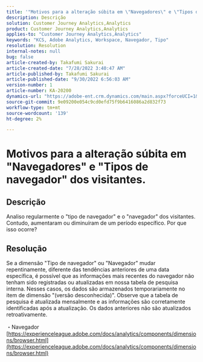 ```yaml
---
title: '"Motivos para a alteração súbita em \"Navegadores\" e \"Tipos de navegador" dos visitantes.\""'
description: Descrição
solution: Customer Journey Analytics,Analytics
product: Customer Journey Analytics,Analytics
applies-to: "Customer Journey Analytics,Analytics"
keywords: "KCS, Adobe Analytics, Workspace, Navegador, Tipo"
resolution: Resolution
internal-notes: null
bug: false
article-created-by: Takafumi Sakurai
article-created-date: "7/28/2022 3:40:47 AM"
article-published-by: Takafumi Sakurai
article-published-date: "9/30/2022 6:56:03 AM"
version-number: 1
article-number: KA-20200
dynamics-url: "https://adobe-ent.crm.dynamics.com/main.aspx?forceUCI=1&pagetype=entityrecord&etn=knowledgearticle&id=7338840c-270e-ed11-82e5-000d3a379369"
source-git-commit: 9e09200e054c9cd0efd75f9b6416086a2d832f73
workflow-type: tm+mt
source-wordcount: '139'
ht-degree: 2%

---
```


# Motivos para a alteração súbita em &quot;Navegadores&quot; e &quot;Tipos de navegador&quot; dos visitantes.

## Descrição

Analiso regularmente o &quot;tipo de navegador&quot; e o &quot;navegador&quot; dos visitantes. Contudo, aumentaram ou diminuíram de um período específico. Por que isso ocorre?

## Resolução


Se a dimensão &quot;Tipo de navegador&quot; ou &quot;Navegador&quot; mudar repentinamente, diferente das tendências anteriores de uma data específica, é possível que as informações mais recentes do navegador não tenham sido registradas ou atualizadas em nossa tabela de pesquisa interna. Nesses casos, os dados são armazenados temporariamente no item de dimensão &quot;(versão desconhecida)&quot;. Observe que a tabela de pesquisa é atualizada mensalmente e as informações são corretamente identificadas após a atualização. Os dados anteriores não são atualizados retroativamente.

・Navegador
[https://experienceleague.adobe.com/docs/analytics/components/dimensions/browser.html](https://experienceleague.adobe.com/docs/analytics/components/dimensions/browser.html)


